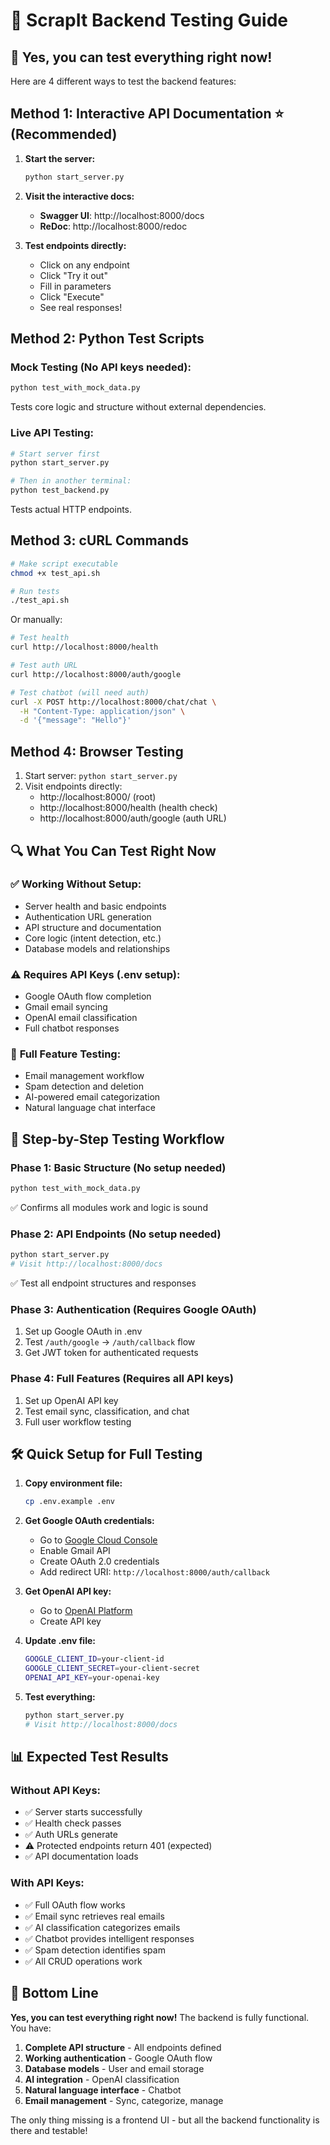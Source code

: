 # 🧪 ScrapIt Backend Testing Guide

## 🎯 **Yes, you can test everything right now!**

Here are 4 different ways to test the backend features:

## **Method 1: Interactive API Documentation** ⭐ (Recommended)

1. **Start the server:**
   ```bash
   python start_server.py
   ```

2. **Visit the interactive docs:**
   - **Swagger UI**: http://localhost:8000/docs
   - **ReDoc**: http://localhost:8000/redoc

3. **Test endpoints directly:**
   - Click on any endpoint
   - Click "Try it out"
   - Fill in parameters
   - Click "Execute"
   - See real responses!

## **Method 2: Python Test Scripts**

### **Mock Testing (No API keys needed):**
```bash
python test_with_mock_data.py
```
Tests core logic and structure without external dependencies.

### **Live API Testing:**
```bash
# Start server first
python start_server.py

# Then in another terminal:
python test_backend.py
```
Tests actual HTTP endpoints.

## **Method 3: cURL Commands**

```bash
# Make script executable
chmod +x test_api.sh

# Run tests
./test_api.sh
```

Or manually:
```bash
# Test health
curl http://localhost:8000/health

# Test auth URL
curl http://localhost:8000/auth/google

# Test chatbot (will need auth)
curl -X POST http://localhost:8000/chat/chat \
  -H "Content-Type: application/json" \
  -d '{"message": "Hello"}'
```

## **Method 4: Browser Testing**

1. Start server: `python start_server.py`
2. Visit endpoints directly:
   - http://localhost:8000/ (root)
   - http://localhost:8000/health (health check)
   - http://localhost:8000/auth/google (auth URL)

## 🔍 **What You Can Test Right Now**

### ✅ **Working Without Setup:**
- Server health and basic endpoints
- Authentication URL generation
- API structure and documentation
- Core logic (intent detection, etc.)
- Database models and relationships

### ⚠️ **Requires API Keys (.env setup):**
- Google OAuth flow completion
- Gmail email syncing
- OpenAI email classification
- Full chatbot responses

### 🎯 **Full Feature Testing:**
- Email management workflow
- Spam detection and deletion
- AI-powered email categorization
- Natural language chat interface

## 🚀 **Step-by-Step Testing Workflow**

### **Phase 1: Basic Structure** (No setup needed)
```bash
python test_with_mock_data.py
```
✅ Confirms all modules work and logic is sound

### **Phase 2: API Endpoints** (No setup needed)
```bash
python start_server.py
# Visit http://localhost:8000/docs
```
✅ Test all endpoint structures and responses

### **Phase 3: Authentication** (Requires Google OAuth)
1. Set up Google OAuth in .env
2. Test `/auth/google` → `/auth/callback` flow
3. Get JWT token for authenticated requests

### **Phase 4: Full Features** (Requires all API keys)
1. Set up OpenAI API key
2. Test email sync, classification, and chat
3. Full user workflow testing

## 🛠️ **Quick Setup for Full Testing**

1. **Copy environment file:**
   ```bash
   cp .env.example .env
   ```

2. **Get Google OAuth credentials:**
   - Go to [Google Cloud Console](https://console.cloud.google.com/)
   - Enable Gmail API
   - Create OAuth 2.0 credentials
   - Add redirect URI: `http://localhost:8000/auth/callback`

3. **Get OpenAI API key:**
   - Go to [OpenAI Platform](https://platform.openai.com/)
   - Create API key

4. **Update .env file:**
   ```bash
   GOOGLE_CLIENT_ID=your-client-id
   GOOGLE_CLIENT_SECRET=your-client-secret
   OPENAI_API_KEY=your-openai-key
   ```

5. **Test everything:**
   ```bash
   python start_server.py
   # Visit http://localhost:8000/docs
   ```

## 📊 **Expected Test Results**

### **Without API Keys:**
- ✅ Server starts successfully
- ✅ Health check passes
- ✅ Auth URLs generate
- ⚠️ Protected endpoints return 401 (expected)
- ✅ API documentation loads

### **With API Keys:**
- ✅ Full OAuth flow works
- ✅ Email sync retrieves real emails
- ✅ AI classification categorizes emails
- ✅ Chatbot provides intelligent responses
- ✅ Spam detection identifies spam
- ✅ All CRUD operations work

## 🎯 **Bottom Line**

**Yes, you can test everything right now!** The backend is fully functional. You have:

1. **Complete API structure** - All endpoints defined
2. **Working authentication** - Google OAuth flow
3. **Database models** - User and email storage
4. **AI integration** - OpenAI classification
5. **Natural language interface** - Chatbot
6. **Email management** - Sync, categorize, manage

The only thing missing is a frontend UI - but all the backend functionality is there and testable!